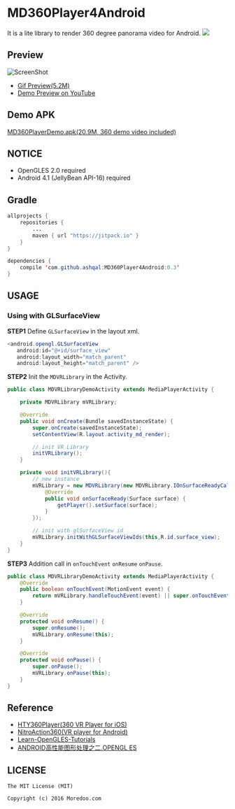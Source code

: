 # MD360Player4Android
It is a lite library to render 360 degree panorama video for Android.
[![](https://jitpack.io/v/ashqal/MD360Player4Android.svg)](https://jitpack.io/#ashqal/MD360Player4Android)

## Preview
![ScreenShot](https://github.com/ashqal/MD360Player4Android/raw/master/app/demo/preview.jpg)
* [Gif Preview(5.2M)](https://github.com/ashqal/MD360Player4Android/raw/master/app/demo/DemoPreview.gif)
* [Demo Preview on YouTube](https://youtu.be/_m1f2I3i-pg)

## Demo APK
[MD360PlayerDemo.apk(20.9M, 360 demo video included)](https://github.com/ashqal/MD360Player4Android/raw/master/app/demo/MD360PlayerDemo.apk)

## NOTICE
* OpenGLES 2.0 required
* Android 4.1 (JellyBean API-16) required

## Gradle
```java
allprojects {
    repositories {
        ...
        maven { url "https://jitpack.io" }
    }
}
```
```java
dependencies {
    compile 'com.github.ashqal:MD360Player4Android:0.3'
}
```

## USAGE
### Using with GLSurfaceView
**STEP1** Define `GLSurfaceView` in the layout xml.
```java
<android.opengl.GLSurfaceView
   android:id="@+id/surface_view"
   android:layout_width="match_parent"
   android:layout_height="match_parent" />
```

**STEP2** Init the `MDVRLibrary` in the Activity.
```java
public class MDVRLibraryDemoActivity extends MediaPlayerActivity {

    private MDVRLibrary mVRLibrary;

    @Override
    public void onCreate(Bundle savedInstanceState) {
        super.onCreate(savedInstanceState);
        setContentView(R.layout.activity_md_render);

        // init VR Library
        initVRLibrary();
    }

    private void initVRLibrary(){
        // new instance
        mVRLibrary = new MDVRLibrary(new MDVRLibrary.IOnSurfaceReadyCallback() {
            @Override
            public void onSurfaceReady(Surface surface) {
                getPlayer().setSurface(surface);
            }
        });

        // init with glSurfaceView id
        mVRLibrary.initWithGLSurfaceViewIds(this,R.id.surface_view);
    }
}
```

**STEP3** Addition call in `onTouchEvent` `onResume` `onPause`.
```java
public class MDVRLibraryDemoActivity extends MediaPlayerActivity {
    @Override
    public boolean onTouchEvent(MotionEvent event) {
        return mVRLibrary.handleTouchEvent(event) || super.onTouchEvent(event);
    }

    @Override
    protected void onResume() {
        super.onResume();
        mVRLibrary.onResume(this);
    }

    @Override
    protected void onPause() {
        super.onPause();
        mVRLibrary.onPause(this);
    }
}
```

## Reference
* [HTY360Player(360 VR Player for iOS)](https://github.com/hanton/HTY360Player)
* [NitroAction360(VR player for Android)](https://github.com/Nitro888/NitroAction360)
* [Learn-OpenGLES-Tutorials](https://github.com/learnopengles/Learn-OpenGLES-Tutorials)
* [ANDROID高性能图形处理之二.OPENGL ES](http://tangzm.com/blog/?p=20)

## LICENSE
```
The MIT License (MIT)

Copyright (c) 2016 Moredoo.com
```

